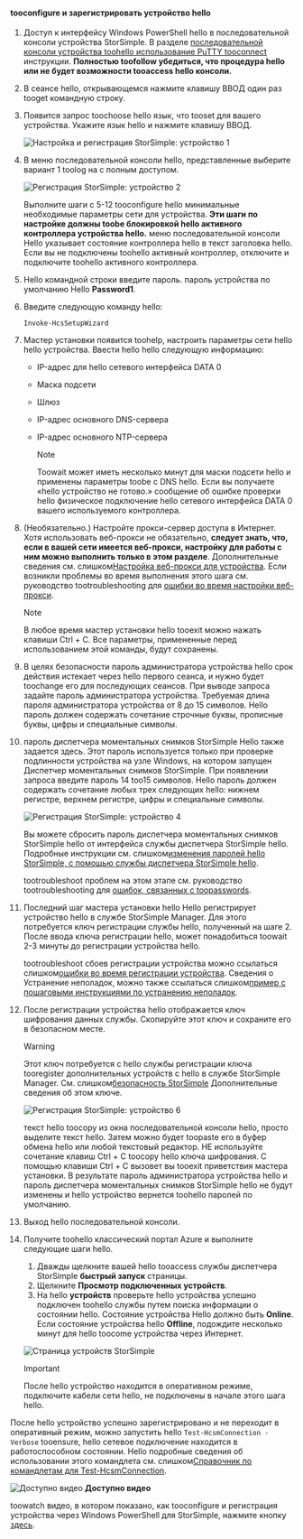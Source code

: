 <!--author=alkohli last changed: 12/01/15-->


#### <a name="tooconfigure-and-register-hello-device"></a>tooconfigure и зарегистрировать устройство hello
1. Доступ к интерфейсу Windows PowerShell hello в последовательной консоли устройства StorSimple. В разделе [последовательной консоли устройства toohello использование PuTTY tooconnect](#use-putty-to-connect-to-the-device-serial-console) инструкции. **Полностью toofollow убедиться, что процедура hello или не будет возможности tooaccess hello консоли.**
2. В сеансе hello, открывающемся нажмите клавишу ВВОД один раз tooget командную строку. 
3. Появится запрос toochoose hello язык, что tooset для вашего устройства. Укажите язык hello и нажмите клавишу ВВОД. 
   
    ![Настройка и регистрация StorSimple: устройство 1](./media/storsimple-configure-and-register-device/HCS_RegisterYourDevice1-include.png)
4. В меню последовательной консоли hello, представленные выберите вариант 1 toolog на с полным доступом. 
   
    ![Регистрация StorSimple: устройство 2](./media/storsimple-configure-and-register-device/HCS_RegisterYourDevice2-include.png)
   
     Выполните шаги с 5-12 tooconfigure hello минимальные необходимые параметры сети для устройства. **Эти шаги по настройке должны toobe блокировкой hello активного контроллера устройства hello.** меню последовательной консоли Hello указывает состояние контроллера hello в текст заголовка hello. Если вы не подключены toohello активный контроллер, отключите и подключите toohello активного контроллера.
5. Hello командной строки введите пароль. пароль устройства по умолчанию Hello **Password1**.
6. Введите следующую команду hello:
   
     `Invoke-HcsSetupWizard` 
7. Мастер установки появится toohelp, настроить параметры сети hello hello устройства. Ввести hello hello следующую информацию: 
   
   * IP-адрес для hello сетевого интерфейса DATA 0
   * Маска подсети
   * Шлюз
   * IP-адрес основного DNS-сервера
   * IP-адрес основного NTP-сервера
     
     > [!NOTE]
     > Toowait может иметь несколько минут для маски подсети hello и применены параметры toobe с DNS hello. Если вы получаете «hello устройство не готово.» сообщение об ошибке проверки hello физическое подключение hello сетевого интерфейса DATA 0 вашего используемого контроллера.
     > 
     > 
8. (Необязательно.) Настройте прокси-сервер доступа в Интернет. Хотя использовать веб-прокси не обязательно, **следует знать, что, если в вашей сети имеется веб-прокси, настройку для работы с ним можно выполнить только в этом разделе**. Дополнительные сведения см. слишком[Настройка веб-прокси для устройства](../articles/storsimple/storsimple-configure-web-proxy.md). Если возникли проблемы во время выполнения этого шага см. руководство tootroubleshooting для [ошибки во время настройки веб-прокси](../articles/storsimple/storsimple-troubleshoot-deployment.md#errors-during-the-optional-web-proxy-settings).

     > [!NOTE]
     > В любое время мастер установки hello tooexit можно нажать клавиши Ctrl + C. Все параметры, примененные перед использованием этой команды, будут сохранены.

1. В целях безопасности пароль администратора устройства hello срок действия истекает через hello первого сеанса, и нужно будет toochange его для последующих сеансов. При выводе запроса задайте пароль администратора устройства. Требуемая длина пароля администратора устройства от 8 до 15 символов. Hello пароль должен содержать сочетание строчные буквы, прописные буквы, цифры и специальные символы.
2. пароль диспетчера моментальных снимков StorSimple Hello также задается здесь. Этот пароль используется только при проверке подлинности устройства на узле Windows, на котором запущен Диспетчер моментальных снимков StorSimple. При появлении запроса введите пароль 14 too15 символов. Hello пароль должен содержать сочетание любых трех следующих hello: нижнем регистре, верхнем регистре, цифры и специальные символы. 
   
   ![Регистрация StorSimple: устройство 4](./media/storsimple-configure-and-register-device/HCS_RegisterYourDevice4-include.png)
   
   Вы можете сбросить пароль диспетчера моментальных снимков StorSimple hello от интерфейса службы диспетчера StorSimple hello. Подробные инструкции см. слишком[изменения паролей hello StorSimple, с помощью службы диспетчера StorSimple hello](../articles/storsimple/storsimple-change-passwords.md).
   
   tootroubleshoot проблем на этом этапе см. руководство tootroubleshooting для [ошибок, связанных с toopasswords](../articles/storsimple/storsimple-troubleshoot-deployment.md#errors-related-to-device-administrator-and-storsimple-snapshot-manager-passwords).
3. Последний шаг мастера установки hello Hello регистрирует устройство hello в службе StorSimple Manager. Для этого потребуется ключ регистрации службы hello, полученный на шаге 2. После ввода ключа регистрации hello, может понадобиться toowait 2-3 минуты до регистрации устройства hello.
   
   tootroubleshoot сбоев регистрации устройства можно ссылаться слишком[ошибки во время регистрации устройства](../articles/storsimple/storsimple-troubleshoot-deployment.md#errors-during-device-registration). Сведения о Устранение неполадок, можно также ссылаться слишком[пример с пошаговыми инструкциями по устранению неполадок](../articles/storsimple/storsimple-troubleshoot-deployment.md#step-by-step-storsimple-troubleshooting-example).
4. После регистрации устройства hello отображается ключ шифрования данных службы. Скопируйте этот ключ и сохраните его в безопасном месте.
   
   > [!WARNING]
   > Этот ключ потребуется с hello службы регистрации ключа tooregister дополнительных устройств с hello в службе StorSimple Manager. См. слишком[безопасность StorSimple](../articles/storsimple/storsimple-security.md) Дополнительные сведения об этом ключе.
   > 
   > 
   
    ![Регистрация StorSimple: устройство 6](./media/storsimple-configure-and-register-device/HCS_RegisterYourDevice6-include.png)
   
    текст hello toocopy из окна последовательной консоли hello, просто выделите текст hello. Затем можно будет toopaste его в буфер обмена hello или любой текстовый редактор. НЕ используйте сочетание клавиш Ctrl + C toocopy hello ключа шифрования. С помощью клавиши Ctrl + C вызовет вы tooexit приветствия мастера установки. В результате пароль администратора устройства hello и пароль диспетчера моментальных снимков StorSimple hello не будут изменены и hello устройство вернется toohello паролей по умолчанию.
5. Выход hello последовательной консоли.
6. Получите toohello классический портал Azure и выполните следующие шаги hello.
   
   1. Дважды щелкните вашей hello tooaccess службы диспетчера StorSimple **быстрый запуск** страницы.
   2. Щелкните **Просмотр подключенных устройств**.
   3. На hello **устройств** проверьте hello устройства успешно подключен toohello службы путем поиска информации о состоянии hello. Состояние устройства Hello должно быть **Online**. Если состояние устройства hello **Offline**, подождите несколько минут для hello toocome устройства через Интернет.
   
   ![Страница устройств StorSimple](./media/storsimple-configure-and-register-device/HCS_DevicesPageM-include.png) 
   
   > [!IMPORTANT]
   > После hello устройство находится в оперативном режиме, подключите кабели сети hello, не подключены в начале этого шага hello.
   > 
   > 

После hello устройство успешно зарегистрировано и не переходит в оперативный режим, можно запустить hello `Test-HcsmConnection -Verbose` tooensure, hello сетевое подключение находится в работоспособном состоянии. Hello подробные сведения об использовании этого командлета см. слишком[Справочник по командлетам для Test-HcsmConnection](https://technet.microsoft.com/library/dn715782.aspx).

![Доступно видео](./media/storsimple-configure-and-register-device/Video_icon.png) **Доступно видео**

toowatch видео, в котором показано, как tooconfigure и регистрация устройства через Windows PowerShell для StorSimple, нажмите кнопку [здесь](https://azure.microsoft.com/documentation/videos/initialize-the-storsimple-appliance/).

